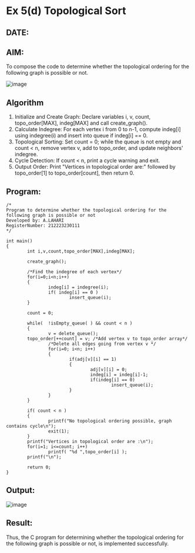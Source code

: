 # Ex 5(d) Topological Sort
## DATE:
## AIM:
To compose the code to determine whether the topological ordering for the following graph is possible or not.

![image](https://github.com/user-attachments/assets/c74a7111-9b59-475c-aad4-9baf23d50ec0)


## Algorithm
1. Initialize and Create Graph: Declare variables i, v, count, topo_order[MAX], indeg[MAX] and call create_graph().
2. Calculate Indegree: For each vertex i from 0 to n-1, compute indeg[i] using indegree(i) and insert into queue if indeg[i] == 0.
3. Topological Sorting: Set count = 0; while the queue is not empty and count < n, remove vertex v, add to topo_order, and update neighbors' indegree.
4. Cycle Detection: If count < n, print a cycle warning and exit. 
5. Output Order: Print "Vertices in topological order are:" followed by topo_order[1] to topo_order[count], then return 0.


## Program:
```
/*
Program to determine whether the topological ordering for the following graph is possible or not
Developed by: A.LAHARI
RegisterNumber: 212223230111
*/

int main()
{
        int i,v,count,topo_order[MAX],indeg[MAX];

        create_graph();

        /*Find the indegree of each vertex*/
        for(i=0;i<n;i++)
        {
                indeg[i] = indegree(i);
                if( indeg[i] == 0 )
                        insert_queue(i);
        }

        count = 0;

        while(  !isEmpty_queue( ) && count < n )
        {
                v = delete_queue();
        topo_order[++count] = v; /*Add vertex v to topo_order array*/
                /*Delete all edges going from vertex v */
                for(i=0; i<n; i++)
                {
                        if(adj[v][i] == 1)
                        {
                                adj[v][i] = 0;
                                indeg[i] = indeg[i]-1;
                                if(indeg[i] == 0)
                                        insert_queue(i);
                        }
                }
        }

        if( count < n )
        {
                printf("No topological ordering possible, graph contains cycle\n");
                exit(1);
        }
        printf("Vertices in topological order are :\n");
        for(i=1; i<=count; i++)
                printf( "%d ",topo_order[i] );
        printf("\n");

        return 0;
}

```

## Output:


![image](https://github.com/user-attachments/assets/42eee6e6-1911-4dba-b57d-a0f86b740df8)

## Result:
Thus, the C program for determining whether the topological ordering for the following graph is possible or not, is implemented successfully.

